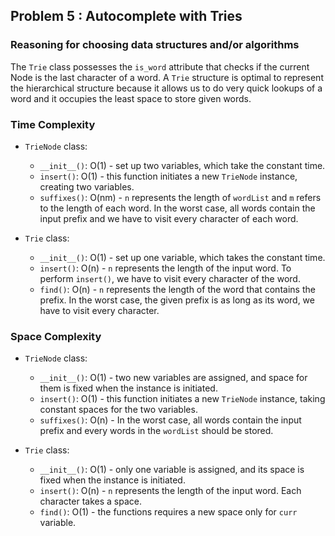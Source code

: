 ## Problem 5 : Autocomplete with Tries

### Reasoning for choosing data structures and/or algorithms

The `Trie` class possesses the `is_word` attribute that checks if the current Node is the last character of a word. A `Trie` structure is optimal to represent the hierarchical structure because it allows us to do very quick lookups of a word and it occupies the least space to store given words.

### Time Complexity

* `TrieNode` class:
    * `__init__()`: O(1) - set up two variables, which take the constant time.
    * `insert()`: O(1) - this function initiates a new `TrieNode` instance, creating two variables.
    * `suffixes()`: O(nm) - `n` represents the length of `wordList` and `m` refers to the length of each word. In the worst case, all words contain the input prefix and we have to visit every character of each word.

* `Trie` class:
    * `__init__()`: O(1) - set up one variable, which takes the constant time.
    * `insert()`: O(n) - `n` represents the length of the input word. To perform `insert()`, we have to visit every character of the word.
    * `find()`: O(n) - `n` represents the length of the word that contains the prefix. In the worst case, the given prefix is as long as its word, we have to visit every character.

### Space Complexity

* `TrieNode` class:
    * `__init__()`: O(1) - two new variables are assigned, and space for them is fixed when the instance is initiated.
    * `insert()`: O(1) - this function initiates a new `TrieNode` instance, taking constant spaces for the two variables.
    * `suffixes()`: O(n) - In the worst case, all words contain the input prefix and every words in the `wordList` should be stored.

* `Trie` class:
    * `__init__()`: O(1) - only one variable is assigned, and its space is fixed when the instance is initiated.
    * `insert()`: O(n) - `n` represents the length of the input word. Each character takes a space.
    * `find()`: O(1) - the functions requires a new space only for `curr` variable.

